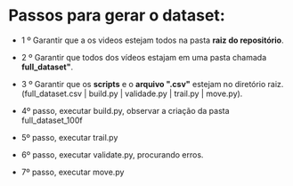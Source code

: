 # Passos para gerar o dataset:

* 1 º Garantir que a os videos estejam todos na pasta <b>raiz do repositório</b>.

* 2 º Garantir que todos dos vídeos estajam em uma pasta chamada <b>full_dataset"</b>.

* 3 º Garantir que os <b>scripts</b> e o <b>arquivo ".csv"</b> estejam no diretório raiz. <br>(full_dataset.csv | build.py | validade.py | trail.py | move.py).

* 4º passo, executar build.py, observar a criação da pasta full_dataset_100f

* 5º passo, executar trail.py

* 6º passo, executar validate.py, procurando erros.

* 7º passo, executar move.py
